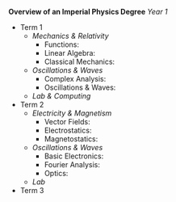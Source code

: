 **Overview of an Imperial Physics Degree**
*Year 1*
- Term 1
  - *Mechanics & Relativity*
    - Functions:
    - Linear Algebra:
    - Classical Mechanics:
  - *Oscillations & Waves*
    - Complex Analysis:
    - Oscillations & Waves:
  - *Lab & Computing*
- Term 2
  - *Electricity & Magnetism*
    - Vector Fields:
    - Electrostatics:
    - Magnetostatics:
  - *Oscillations & Waves*
    - Basic Electronics:
    - Fourier Analysis:
    - Optics:
  - *Lab*
- Term 3
